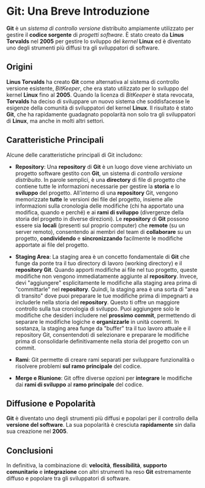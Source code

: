 # Git: Una Breve Introduzione

**Git** è un _sistema di controllo versione_ distribuito ampiamente utilizzato per gestire il **codice sorgente** di _progetti software_. È stato creato da **Linus Torvalds** nel **2005** per gestire lo sviluppo del _kernel_ **Linux** ed è diventato uno degli strumenti più diffusi tra gli sviluppatori di software.

## Origini

**Linus Torvalds** ha creato **Git** come alternativa al sistema di controllo versione esistente, _BitKeeper_, che era stato utilizzato per lo sviluppo del kernel **Linux** fino al **2005**. Quando la licenza di _BitKeeper_ è stata revocata, **Torvalds** ha deciso di sviluppare un nuovo sistema che soddisfacesse le esigenze della comunità di sviluppatori del kernel **Linux**. Il risultato è stato **Git**, che ha rapidamente guadagnato popolarità non solo tra gli sviluppatori di **Linux**, ma anche in molti altri settori.

## Caratteristiche Principali

Alcune delle caratteristiche principali di Git includono:

- **Repository**: Una **repository** di **Git** è un luogo dove viene archiviato un progetto software gestito con **Git**, un sistema di _controllo versione distribuito_. In parole semplici, è una **directory** di file di progetto che contiene tutte le informazioni necessarie per gestire la **storia** e lo **sviluppo** del progetto. All'interno di una **repository** Git, vengono memorizzate **tutte** le versioni dei file del progetto, insieme alle informazioni sulla cronologia delle modifiche (chi ha apportato una modifica, quando e perché) e ai **rami di sviluppo** (divergenze della storia del progetto in diverse direzioni). Le **repository** di **Git** possono essere sia **locali** (presenti sul proprio computer) che **remote** (su un server remoto), consentendo ai membri del team di **collaborare** su un progetto, **condividendo** e **sincronizzando** facilmente le modifiche apportate ai file del progetto.

- **Staging Area**: La staging area è un concetto fondamentale di **Git** che funge da ponte tra il tuo directory di lavoro (working directory) e il **repository Git**. Quando apporti modifiche ai file nel tuo progetto, queste modifiche non vengono immediatamente aggiunte al **repository**. Invece, devi "aggiungere" esplicitamente le modifiche alla staging area prima di "committarle" nel **repository**. Quindi, la staging area è una sorta di "area di transito" dove puoi preparare le tue modifiche prima di impegnarti a includerle nella storia del **repository**. Questo ti offre un maggiore controllo sulla tua cronologia di sviluppo. Puoi aggiungere solo le modifiche che desideri includere nel **prossimo commit**, permettendo di separare le modifiche logiche e **organizzarle** in unità coerenti. In sostanza, la staging area funge da "buffer" tra il tuo lavoro attuale e il repository Git, consentendoti di selezionare e preparare le modifiche prima di consolidarle definitivamente nella storia del progetto con un commit.

- **Rami**: Git permette di creare rami separati per sviluppare funzionalità o risolvere problemi **sul ramo principale** del codice.

- **Merge e Riunione**: Git offre diverse opzioni per **integrare** le modifiche dai **rami di sviluppo** al **ramo principale** del codice.

## Diffusione e Popolarità

**Git** è diventato uno degli strumenti più diffusi e popolari per il controllo della **versione del software**. La sua popolarità è cresciuta **rapidamente** sin dalla sua creazione nel **2005**.

## Conclusioni

In definitiva, la combinazione di: **velocità**, **flessibilità**, **supporto comunitario** e **integrazione** con altri strumenti ha reso **Git** estremamente diffuso e popolare tra gli sviluppatori di software.
